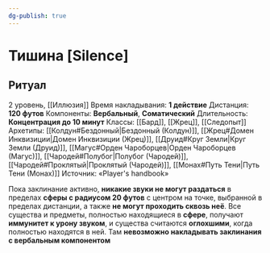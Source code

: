 ```yaml
---
dg-publish: true
---
```

# Тишина [Silence]
## Ритуал
2 уровень, [[Иллюзия]]
Время накладывания: **1 действие**
Дистанция: **120 футов**
Компоненты: **Вербальный**, **Соматический**
Длительность: **Концентрация до 10 минут**
Классы: [[Бард]], [[Жрец]], [[Следопыт]]
Архетипы: [[Колдун#Бездонный|Бездонный (Колдун)]], [[Жрец#Домен Инквизиции|Домен Инквизиции (Жрец)]], [[Друид#Круг Земли|Круг Земли (Друид)]], [[Магус#Орден Чароборцев|Орден Чароборцев (Магус)]], [[Чародей#Полубог|Полубог (Чародей)]], [[Чародей#Проклятый|Проклятый (Чародей)]], [[Монах#Путь Тени|Путь Тени (Монах)]]
Источник: «Player's handbook»

Пока заклинание активно, **никакие звуки не могут раздаться** в пределах **сферы с радиусом 20 футов** с центром на точке, выбранной в пределах дистанции, а также **не могут проходить сквозь неё**. Все существа и предметы, полностью находящиеся в **сфере**, получают **иммунитет к урону звуком**, и существа считаются **оглохшими**, когда полностью находятся в ней. Там **невозможно накладывать заклинания с вербальным компонентом**